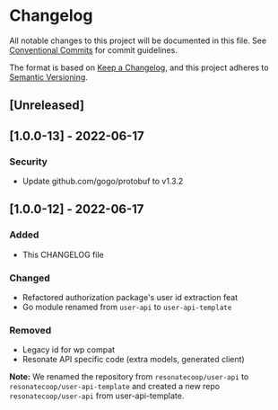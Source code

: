 # Changelog
All notable changes to this project will be documented in this file.
See [Conventional Commits](https://conventionalcommits.org) for commit guidelines.

The format is based on [Keep a Changelog](https://keepachangelog.com/en/1.0.0/),
and this project adheres to [Semantic Versioning](https://semver.org/spec/v2.0.0.html).

## [Unreleased]

## [1.0.0-13] - 2022-06-17
### Security
- Update github.com/gogo/protobuf to v1.3.2

## [1.0.0-12] - 2022-06-17
### Added
- This CHANGELOG file

### Changed
- Refactored authorization package's user id extraction feat
- Go module renamed from `user-api` to `user-api-template`

### Removed
- Legacy id for wp compat
- Resonate API specific code (extra models, generated client)

**Note:** We renamed the repository from `resonatecoop/user-api` to `resonatecoop/user-api-template` and created a new repo `resonatecoop/user-api` from user-api-template.
